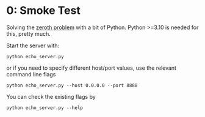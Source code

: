 # 0: Smoke Test

Solving the [zeroth problem](https://protohackers.com/problem/0) with
a bit of Python. Python >=3.10 is needed for this, pretty much.

Start the server with:

```shell
python echo_server.py
```

or if you need to specify different host/port values, use
the relevant command line flags

```shell
python echo_server.py --host 0.0.0.0 --port 8888
```

You can check the existing flags by

```shell
python echo_server.py --help
```
